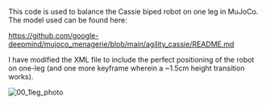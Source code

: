 This code is used to balance the Cassie biped robot on one leg in MuJoCo. The model used can be found here: 

https://github.com/google-deepmind/mujoco_menagerie/blob/main/agility_cassie/README.md

I have modified the XML file to include the perfect positioning of the robot on one-leg (and one more keyframe wherein a ~1.5cm height transition works).

![00_1leg_photo](https://github.com/user-attachments/assets/0035d3b9-217a-40bf-9487-f7a29fa71cc9)
